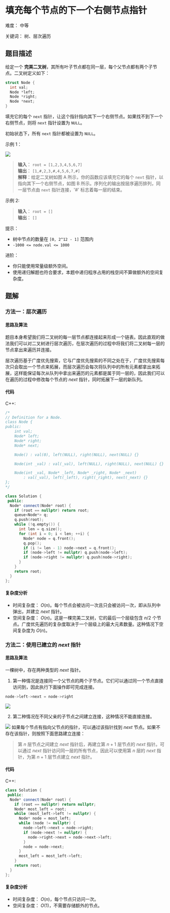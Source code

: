 # 填充每个节点的下一个右侧节点指针

难度： 中等

关键词： 树、层次遍历

## 题目描述

给定一个 **完美二叉树**，其所有叶子节点都在同一层，每个父节点都有两个子节点。二叉树定义如下：

```cpp
struct Node {
  int val;
  Node *left;
  Node *right;
  Node *next;
}
```

填充它的每个 `next` 指针，让这个指针指向其下一个右侧节点。如果找不到下一个右侧节点，则将 `next` 指针设置为 `NULL`。

初始状态下，所有 `next` 指针都被设置为 `NULL`。

示例 1：

![](https://assets.leetcode.com/uploads/2019/02/14/116_sample.png)

>**输入**： `root = [1,2,3,4,5,6,7]` <br>
**输出**： `[1,#,2,3,#,4,5,6,7,#]` <br>
**解释**：给定二叉树如图 A 所示，你的函数应该填充它的每个 `next` 指针，以指向其下一个右侧节点，如图 B 所示。序列化的输出按层序遍历排列，同一层节点由 `next` 指针连接，'#' 标志着每一层的结束。

示例 2:

>**输入**： `root = []` <br>
**输出**： `[]`

提示：

* 树中节点的数量在 `[0, 2^12 - 1]` 范围内
* `-1000 <= node.val <= 1000`

进阶：

* 你只能使用常量级额外空间。
* 使用递归解题也符合要求，本题中递归程序占用的栈空间不算做额外的空间复杂度。

## 题解

### 方法一：层次遍历

#### 思路及算法

题目本身希望我们将二叉树的每一层节点都连接起来形成一个链表。因此直观的做法我们可以对二叉树进行层次遍历，在层次遍历的过程中将我们将二叉树每一层的节点拿出来遍历并连接。

层次遍历基于广度优先搜索，它与广度优先搜索的不同之处在于，广度优先搜索每次只会取出一个节点来拓展，而层次遍历会每次将队列中的所有元素都拿出来拓展，这样能保证每次从队列中拿出来遍历的元素都是属于同一层的，因此我们可以在遍历的过程中修改每个节点的 $next$ 指针，同时拓展下一层的新队列。

#### 代码

C++:
```cpp
/*
// Definition for a Node.
class Node {
public:
    int val;
    Node* left;
    Node* right;
    Node* next;

    Node() : val(0), left(NULL), right(NULL), next(NULL) {}

    Node(int _val) : val(_val), left(NULL), right(NULL), next(NULL) {}

    Node(int _val, Node* _left, Node* _right, Node* _next)
        : val(_val), left(_left), right(_right), next(_next) {}
};
*/

class Solution {
 public:
  Node* connect(Node* root) {
    if (root == nullptr) return root;
    queue<Node*> q;
    q.push(root);
    while (!q.empty()) {
      int len = q.size();
      for (int i = 0; i < len; ++i) {
        Node* node = q.front();
        q.pop();
        if (i != len - 1) node->next = q.front();
        if (node->left != nullptr) q.push(node->left);
        if (node->right != nullptr) q.push(node->right);
      }
    }
    return root;
  }
};
```

#### 复杂度分析

* 时间复杂度： $O(n)$。每个节点会被访问一次且只会被访问一次，即从队列中弹出，并建立 $next$ 指针。
* 空间复杂度： $O(n)$。这是一棵完美二叉树，它的最后一个层级包含 $n/2$ 个节点。广度优先遍历的复杂度取决于一个层级上的最大元素数量。这种情况下空间复杂度为 $O(n)$。

### 方法二：使用已建立的 $next$ 指针

#### 思路及算法

一棵树中，存在两种类型的 $next$ 指针。

1. 第一种情况是连接同一个父节点的两个子节点。它们可以通过同一个节点直接访问到，因此执行下面操作即可完成连接。

```cpp
node->left->next = node->right
```

![](https://assets.leetcode-cn.com/solution-static/116/1.png)

2. 第二种情况在不同父亲的子节点之间建立连接，这种情况不能直接连接。

![](https://assets.leetcode-cn.com/solution-static/116/2.png)
如果每个节点有指向父节点的指针，可以通过该指针找到 $next$ 节点。如果不存在该指针，则按照下面思路建立连接：

>第 $n$ 层节点之间建立 $next$ 指针后，再建立第 $n+1$ 层节点的 $next$ 指针。可以通过 $next$ 指针访问同一层的所有节点，因此可以使用第 $n$ 层的 $next$ 指针，为第 $n+1$ 层节点建立 $next$ 指针。

#### 代码

C++:
```cpp
class Solution {
 public:
  Node* connect(Node* root) {
    if (root == nullptr) return nullptr;
    Node* most_left = root;
    while (most_left->left != nullptr) {
      Node* node = most_left;
      while (node != nullptr) {
        node->left->next = node->right;
        if (node->next != nullptr) {
          node->right->next = node->next->left;
        }
        node = node->next;
      }
      most_left = most_left->left;
    }
    return root;
  }
};
```

#### 复杂度分析

* 时间复杂度： $O(n)$，每个节点只访问一次。
* 空间复杂度： $O(1)$，不需要存储额外的节点。